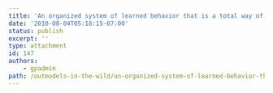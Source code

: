 ```yaml
---
title: 'An organized system of learned behavior that is a total way of life of a people.'
date: '2010-08-04T05:18:15-07:00'
status: publish
excerpt: ''
type: attachment
id: 147
authors:
    - gpadmin
path: /outmodels-in-the-wild/an-organized-system-of-learned-behavior-that-is-a-total-way-of-life-of-a-people
---
```

<!DOCTYPE html PUBLIC "-//W3C//DTD HTML 4.0 Transitional//EN" "http://www.w3.org/TR/REC-html40/loose.dtd">
<?xml encoding="UTF-8">
